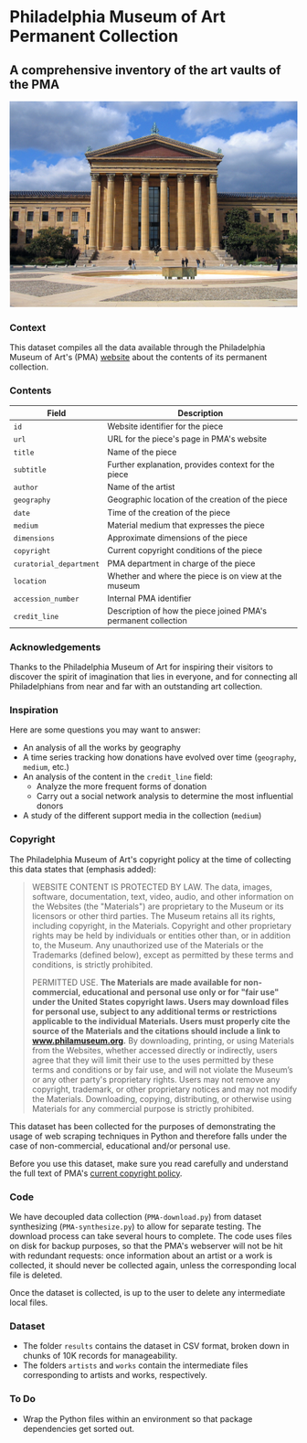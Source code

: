 # Philadelphia Museum of Art Permanent Collection
## A comprehensive inventory of the art vaults of the PMA

![Philadelphia Museum of Art](https://github.com/catalandres/PhiladelphiaMuseumOfArt/blob/master/img/PhiladephiaMuseumOfArt.jpg)

### Context

This dataset compiles all the data available through the Philadelphia Museum of Art's (PMA) [website](https://www.philamuseum.org) about the contents of its permanent collection.

### Contents

| Field | Description |
| --- | --- |
| `id` | Website identifier for the piece |
| `url` | URL for the piece's page in PMA's website |
| `title` | Name of the piece |
| `subtitle` | Further explanation, provides context for the piece |
| `author` | Name of the artist |
| `geography` | Geographic location of the creation of the piece |
| `date` | Time of the creation of the piece |
| `medium` | Material medium that expresses the piece |
| `dimensions` | Approximate dimensions of the piece |
| `copyright` | Current copyright conditions of the piece |
| `curatorial_department` | PMA department in charge of the piece |
| `location` | Whether and where the piece is on view at the museum |
| `accession_number` | Internal PMA identifier |
| `credit_line` | Description of how the piece joined PMA's permanent collection |

### Acknowledgements

Thanks to the Philadelphia Museum of Art for inspiring their visitors to discover the spirit of imagination that lies in everyone, and for connecting all Philadelphians from near and far with an outstanding art collection.

### Inspiration

Here are some questions you may want to answer:

* An analysis of all the works by geography
* A time series tracking how donations have evolved over time (`geography`, `medium`, etc.)
* An analysis of the content in the `credit_line` field:
    * Analyze the more frequent forms of donation
    * Carry out a social network analysis to determine the most influential donors
* A study of the different support media in the collection (`medium`)


### Copyright

The Philadelphia Museum of Art's copyright policy at the time of collecting this data states that (emphasis added):

> WEBSITE CONTENT IS PROTECTED BY LAW. The data, images, software, documentation, text, video, audio, and other information on the Websites (the "Materials") are proprietary to the Museum or its licensors or other third parties. The Museum retains all its rights, including copyright, in the Materials. Copyright and other proprietary rights may be held by individuals or entities other than, or in addition to, the Museum. Any unauthorized use of the Materials or the Trademarks (defined below), except as permitted by these terms and conditions, is strictly prohibited.
> 
> PERMITTED USE. **The Materials are made available for non-commercial, educational and personal use only or for "fair use" under the United States copyright laws. Users may download files for personal use, subject to any additional terms or restrictions applicable to the individual Materials. Users must properly cite the source of the Materials and the citations should include a link to www.philamuseum.org.** By downloading, printing, or using Materials from the Websites, whether accessed directly or indirectly, users agree that they will limit their use to the uses permitted by these terms and conditions or by fair use, and will not violate the Museum’s or any other party's proprietary rights. Users may not remove any copyright, trademark, or other proprietary notices and may not modify the Materials. Downloading, copying, distributing, or otherwise using Materials for any commercial purpose is strictly prohibited.

This dataset has been collected for the purposes of demonstrating the usage of web scraping techniques in Python and therefore falls under the case of non-commercial, educational and/or personal use.

Before you use this dataset, make sure you read carefully and understand the full text of PMA's [current copyright policy](https://www.philamuseum.org/copyright.html).

### Code

We have decoupled data collection (`PMA-download.py`) from dataset synthesizing (`PMA-synthesize.py`) to allow for separate testing. The download process can take several hours to complete. The code uses files on disk for backup purposes, so that the PMA's webserver will not be hit with redundant requests: once information about an artist or a work is collected, it should never be collected again, unless the corresponding local file is deleted.

Once the dataset is collected, is up to the user to delete any intermediate local files.

### Dataset

* The folder `results` contains the dataset in CSV format, broken down in chunks of 10K records for manageability.
* The folders `artists` and `works` contain the intermediate files corresponding to artists and works, respectively.

### To Do

* Wrap the Python files within an environment so that package dependencies get sorted out.
